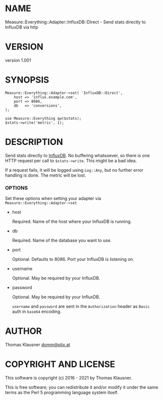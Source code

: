 # NAME

Measure::Everything::Adapter::InfluxDB::Direct - Send stats directly to InfluxDB via http

# VERSION

version 1.001

# SYNOPSIS

    Measure::Everything::Adapter->set( 'InfluxDB::Direct',
        host => 'influx.example.com',
        port => 8086,
        db   => 'conversions',
    );

    use Measure::Everything qw($stats);
    $stats->write('metric', 1);

# DESCRIPTION

Send stats directly to [InfluxDB](https://influxdb.com/). No buffering
whatsoever, so there is one HTTP request per call to
`$stats->write`. This might be a bad idea.

If a request fails, it will be logged using `Log::Any`, but no
further error handling is done. The metric will be lost.

### OPTIONS

Set these options when setting your adapter via `Measure::Everything::Adapter->set`

- host

    Required. Name of the host where your InfluxDB is running.

- db

    Required. Name of the database you want to use.

- port

    Optional. Defaults to 8086. Port your InfluxDB is listening on.

- username

    Optional. May be required by your InfluxDB.

- password

    Optional. May be required by your InfluxDB.

    `username` and `password` are sent in the `Authorization` header as `Basic` auth in `base64` encoding.

# AUTHOR

Thomas Klausner <domm@plix.at>

# COPYRIGHT AND LICENSE

This software is copyright (c) 2016 - 2021 by Thomas Klausner.

This is free software; you can redistribute it and/or modify it under
the same terms as the Perl 5 programming language system itself.
